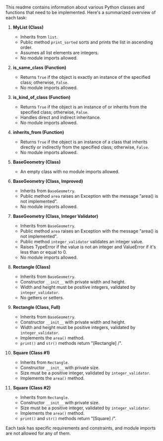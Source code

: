 This readme contains information about various Python classes and functions that need to be implemented. Here's a summarized overview of each task:

1. **MyList (Class)**
   - Inherits from `list`.
   - Public method `print_sorted` sorts and prints the list in ascending order.
   - Assumes all list elements are integers.
   - No module imports allowed.

2. **is_same_class (Function)**
   - Returns `True` if the object is exactly an instance of the specified class; otherwise, `False`.
   - No module imports allowed.

3. **is_kind_of_class (Function)**
   - Returns `True` if the object is an instance of or inherits from the specified class; otherwise, `False`.
   - Handles direct and indirect inheritance.
   - No module imports allowed.

4. **inherits_from (Function)**
   - Returns `True` if the object is an instance of a class that inherits directly or indirectly from the specified class; otherwise, `False`.
   - No module imports allowed.

5. **BaseGeometry (Class)**
   - An empty class with no module imports allowed.

6. **BaseGeometry (Class, Improved)**
   - Inherits from `BaseGeometry`.
   - Public method `area` raises an Exception with the message "area() is not implemented".
   - No module imports allowed.

7. **BaseGeometry (Class, Integer Validator)**
   - Inherits from `BaseGeometry`.
   - Public method `area` raises an Exception with the message "area() is not implemented".
   - Public method `integer_validator` validates an integer value.
   - Raises TypeError if the value is not an integer and ValueError if it's less than or equal to 0.
   - No module imports allowed.

8. **Rectangle (Class)**
   - Inherits from `BaseGeometry`.
   - Constructor `__init__` with private width and height.
   - Width and height must be positive integers, validated by `integer_validator`.
   - No getters or setters.

9. **Rectangle (Class, Full)**
   - Inherits from `BaseGeometry`.
   - Constructor `__init__` with private width and height.
   - Width and height must be positive integers, validated by `integer_validator`.
   - Implements the `area()` method.
   - `print()` and `str()` methods return "[Rectangle] <width>/<height>".

10. **Square (Class #1)**
    - Inherits from `Rectangle`.
    - Constructor `__init__` with private size.
    - Size must be a positive integer, validated by `integer_validator`.
    - Implements the `area()` method.

11. **Square (Class #2)**
    - Inherits from `Rectangle`.
    - Constructor `__init__` with private size.
    - Size must be a positive integer, validated by `integer_validator`.
    - Implements the `area()` method.
    - `print()` and `str()` methods return "[Square] <width>/<height>".

Each task has specific requirements and constraints, and module imports are not allowed for any of them.
